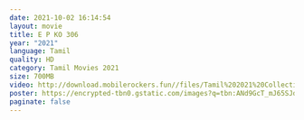 ```yaml
---
date: 2021-10-02 16:14:54
layout: movie
title: E P KO 306
year: "2021"
language: Tamil
quality: HD
category: Tamil Movies 2021
size: 700MB
video: http://download.mobilerockers.fun//files/Tamil%202021%20Collection/E%20P%20KO%20306%20(2021)/E%20P%20KO%20306%20(2021)%20Full%20Movies/E%20P%20KO%20306%20(2021)%20HDRip/E%20P%20Ko%20306%20(2021)%20HDRip%20Single%20Part.mp4
poster: https://encrypted-tbn0.gstatic.com/images?q=tbn:ANd9GcT_mJ65SJdHulz7KuzM5LUNvMlQbzd_7o0K1w&usqp=CAU
paginate: false
---
```

